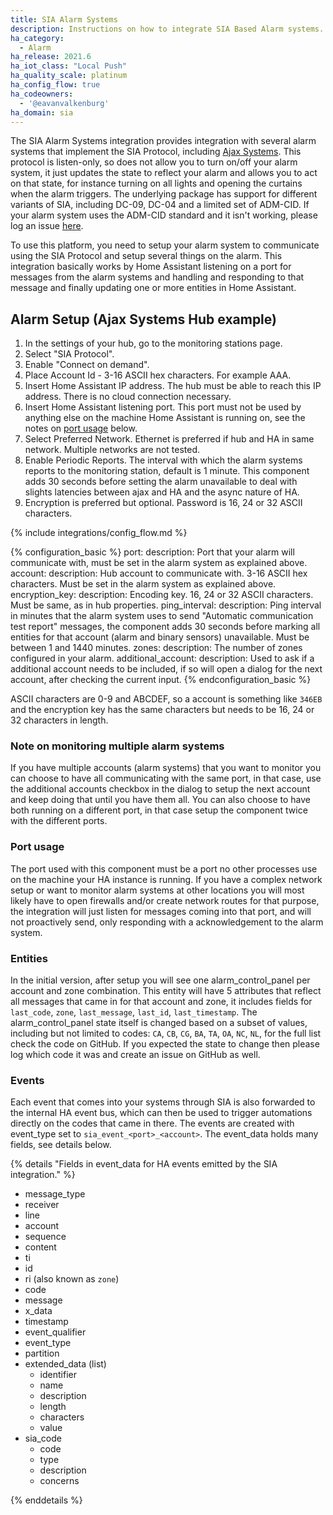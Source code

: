 ```yaml
---
title: SIA Alarm Systems
description: Instructions on how to integrate SIA Based Alarm systems.
ha_category:
  - Alarm
ha_release: 2021.6
ha_iot_class: "Local Push"
ha_quality_scale: platinum
ha_config_flow: true
ha_codeowners:
  - '@eavanvalkenburg'
ha_domain: sia
---
```


The SIA Alarm Systems integration provides integration with several alarm systems that implement the SIA Protocol, including [Ajax Systems](https://ajax.systems/). This protocol is listen-only, so does not allow you to turn on/off your alarm system, it just updates the state to reflect your alarm and allows you to act on that state, for instance turning on all lights and opening the curtains when the alarm triggers. The underlying package has support for different variants of SIA, including DC-09, DC-04 and a limited set of ADM-CID. If your alarm system uses the ADM-CID standard and it isn't working, please log an issue [here](https://github.com/eavanvalkenburg/pysiaalarm/issues/new).

To use this platform, you need to setup your alarm system to communicate using the SIA Protocol and setup several things on the alarm. This integration basically works by Home Assistant listening on a port for messages from the alarm systems and handling and responding to that message and finally updating one or more entities in Home Assistant.

## Alarm Setup (Ajax Systems Hub example)

1. In the settings of your hub, go to the monitoring stations page.
2. Select "SIA Protocol".
3. Enable "Connect on demand".
4. Place Account Id - 3-16 ASCII hex characters. For example AAA.
5. Insert Home Assistant IP address. The hub must be able to reach this IP address. There is no cloud connection necessary.
6. Insert Home Assistant listening port. This port must not be used by anything else on the machine Home Assistant is running on, see the notes on [port usage](###Portusage) below.
7. Select Preferred Network. Ethernet is preferred if hub and HA in same network. Multiple networks are not tested.
8. Enable Periodic Reports. The interval with which the alarm systems reports to the monitoring station, default is 1 minute. This component adds 30 seconds before setting the alarm unavailable to deal with slights latencies between ajax and HA and the async nature of HA.
9. Encryption is preferred but optional. Password is 16, 24 or 32 ASCII characters.

{% include integrations/config_flow.md %}

{% configuration_basic %}
port:
  description: Port that your alarm will communicate with, must be set in the alarm system as explained above.
account:
  description: Hub account to communicate with. 3-16 ASCII hex characters. Must be set in the alarm system as explained above.
encryption_key:
  description: Encoding key. 16, 24 or 32 ASCII characters. Must be same, as in hub properties.
ping_interval:
  description: Ping interval in minutes that the alarm system uses to send "Automatic communication test report" messages, the component adds 30 seconds before marking all entities for that account (alarm and binary sensors) unavailable. Must be between 1 and 1440 minutes.
zones:
  description: The number of zones configured in your alarm.
additional_account:
  description: Used to ask if a additional account needs to be included, if so will open a dialog for the next account, after checking the current input.
{% endconfiguration_basic %}

ASCII characters are 0-9 and ABCDEF, so a account is something like `346EB` and the encryption key has the same characters but needs to be 16, 24 or 32 characters in length.

### Note on monitoring multiple alarm systems

If you have multiple accounts (alarm systems) that you want to monitor you can choose to have all communicating with the same port, in that case, use the additional accounts checkbox in the dialog to setup the next account and keep doing that until you have them all. You can also choose to have both running on a different port, in that case setup the component twice with the different ports.

### Port usage

The port used with this component must be a port no other processes use on the machine your HA instance is running. If you have a complex network setup or want to monitor alarm systems at other locations you will most likely have to open firewalls and/or create network routes for that purpose, the integration will just listen for messages coming into that port, and will not proactively send, only responding with a acknowledgement to the alarm system.

### Entities

In the initial version, after setup you will see one alarm_control_panel per account and zone combination. This entity will have 5 attributes that reflect all messages that came in for that account and zone, it includes fields for `last_code`, `zone`, `last_message`, `last_id`, `last_timestamp`. The alarm_control_panel state itself is changed based on a subset of values, including but not limited to codes: `CA`, `CB`, `CG`, `BA`, `TA`, `OA`, `NC`, `NL`, for the full list check the code on GitHub. If you expected the state to change then please log which code it was and create an issue on GitHub as well.

### Events

Each event that comes into your systems through SIA is also forwarded to the internal HA event bus, which can then be used to trigger automations directly on the codes that came in there. The events are created with event_type set to `sia_event_<port>_<account>`. The event_data holds many fields, see details below.

{% details "Fields in event_data for HA events emitted by the SIA integration." %}

- message_type
- receiver
- line
- account
- sequence
- content
- ti
- id
- ri (also known as `zone`)
- code
- message
- x_data
- timestamp
- event_qualifier
- event_type
- partition
- extended_data (list)
  - identifier
  - name
  - description
  - length
  - characters
  - value
- sia_code
  - code
  - type
  - description
  - concerns

{% enddetails %}
